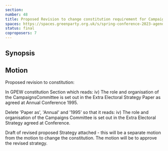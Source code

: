 ```yaml
---
section:
number: 48
title: Proposed Revision to change constitution requirement for Campaigns Committee
spaces: https://spaces.greenparty.org.uk/s/spring-conference-2023-agenda-forum/?contentId=120289
status: final
coproposers: 7
---
```

## Synopsis


## Motion
Proposed revision to constitution:

In GPEW constitution Section  which reads: iv) The role and organisation of the CampaignsCommittee is set out in the Extra Electoral Strategy Paper as agreed at Annual Conference 1995.

Delete 'Paper as', 'Annual' and '1995' so that it reads:
iv) The role and organisation of the Campaigns Committee is set out in the Extra Electoral Strategy agreed at Conference.

Draft of revised proposed Strategy attached - this will be a separate motion from the motion to change the constitution. The motion will be to approve the revised strategy.
